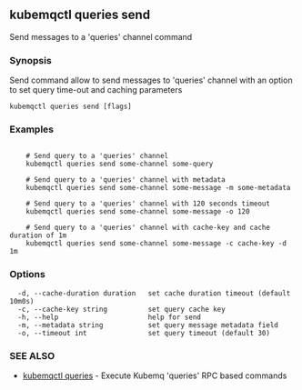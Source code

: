 ## kubemqctl queries send

Send messages to a 'queries' channel command

### Synopsis

Send command allow to send messages to 'queries' channel with an option to set query time-out and caching parameters

```
kubemqctl queries send [flags]
```

### Examples

```

	# Send query to a 'queries' channel
	kubemqctl queries send some-channel some-query
	
	# Send query to a 'queries' channel with metadata
	kubemqctl queries send some-channel some-message -m some-metadata
	
	# Send query to a 'queries' channel with 120 seconds timeout
	kubemqctl queries send some-channel some-message -o 120
	
	# Send query to a 'queries' channel with cache-key and cache duration of 1m
	kubemqctl queries send some-channel some-message -c cache-key -d 1m

```

### Options

```
  -d, --cache-duration duration   set cache duration timeout (default 10m0s)
  -c, --cache-key string          set query cache key
  -h, --help                      help for send
  -m, --metadata string           set query message metadata field
  -o, --timeout int               set query timeout (default 30)
```

### SEE ALSO

* [kubemqctl queries](kubemqctl_queries.md)	 - Execute Kubemq 'queries' RPC based commands


